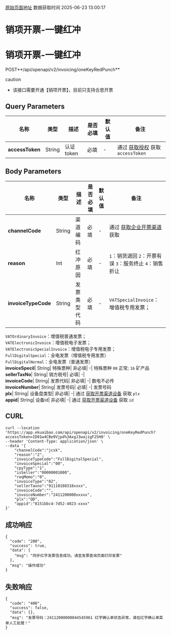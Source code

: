 [原始页面地址](https://docs.ekuaibao.com/docs/open-api/invoice/ouput-invocing-oneKeyRedPunch)
数据获取时间 2025-06-23 13:00:17

# 销项开票-一键红冲

# 销项开票-一键红冲  
  
POST**/api/openapi/v2/invoicing/oneKeyRedPunch**

caution

  * 该接口需要开通【销项开票】，目前只支持合思开票



## Query Parameters​

名称| 类型| 描述| 是否必填| 默认值| 备注  
---|---|---|---|---|---  
**accessToken**|  String| 认证token| 必填| -| 通过 [获取授权](/docs/open-api/getting-started/auth) 获取 `accessToken`  
  
## Body Parameters​

名称| 类型| 描述| 是否必填| 默认值| 备注  
---|---|---|---|---|---  
**channelCode**|  String| 渠道编码| 必填| -| 通过 [获取企业开票渠道](/docs/open-api/datalink-extend/ouput-invocing-getChannel) 获取  
**reason**|  Int| 红冲原因| 必填| -| `1`：销货退回 `2`：开票有误 `3`：服务终止 `4`：销售折让  
**invoiceTypeCode**|  String| 发票类型代码| 必填| -| `VATSpecialInvoice`：增值税专用发票；  
`VATOrdinaryInvoice`：增值税普通发票；  
`VATElectronicInvoice`：增值税电子发票；  
`VATElectronicSpecialInvoice`：增值税电子专用发票；  
`FullDigitalSpecial`：全电发票（增值税专用发票）  
`FullDigitalNormal`：全电发票（普通发票）  
**invoiceSpecil**|  String| 特殊票种| 非必填| -| 特殊票种 `00` 正常; `16` 矿产品  
**sellerTaxNo**|  String| 销方税号| 必填| -|   
**invoiceCode**|  String| 发票代码| 非必填| -| 数电不必传  
**invoiceNumber**|  String| 发票号码| 必填| -| 发票号码  
**plx**|  String| 设备盘类型| 非必填| -| 通过 [获取开票渠道设备](/docs/open-api/datalink-extend/ouput-invocing-getDevice) 获取 `plx`  
**appid**|  String| 设备id| 非必填| -| 通过 [获取开票渠道设备](/docs/open-api/datalink-extend/ouput-invocing-getDevice) 获取 `id`  
  
## CURL​
    
    
    curl --location 'https://app.ekuaibao.com/api/openapi/v2/invoicing/oneKeyRedPunch?accessToken=ID01w4CBe9Vjpd%3AxgJ3wajigF25H0' \  
    --header 'Content-Type: application/json' \  
    --data '{  
        "channelCode":"jcsk",      
        "reason":"2",      
        "invoiceTypeCode":"FullDigitalSpecial",  
        "invoiceSpecial":"00",   
        "cpyType":"1",    
        "isSeller":"00000001000",  
        "reqMemo":"0",  
        "invoiceType":"82",  
        "sellerTaxno":"91110108318xxxx",  
        "invoiceCode":"",  
        "invoiceNumber":"2411200000xxxxx",    
        "plx":"QD",   
        "appid":"8151bbc4-7d52-4023-xxxx"   
    }'  
    

## 成功响应​
    
    
    {  
      "code": "200",  
      "success": true,  
      "data": {  
        "msg": "同步红字发票信息成功，请至发票查询页面打印发票"  
      },  
      "msg": "操作成功"  
    }  
      
    

## 失败响应​
    
    
    {  
      "code": "400",  
      "success": false,  
      "data": {},  
      "msg": "发票号码：24112000000044545961 红字确认单状态异常，请在红字确认单菜单人工处理！"  
    }  
    
